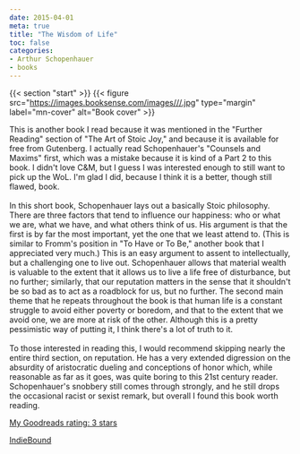 ```yaml
---
date: 2015-04-01
meta: true
title: "The Wisdom of Life"
toc: false
categories:
- Arthur Schopenhauer
- books
---
```


{{< section "start" >}}
{{< figure src="https://images.booksense.com/images///.jpg" type="margin" label="mn-cover" alt="Book cover" >}}

This is another book I read because it was mentioned in the "Further Reading" section of "The Art of Stoic Joy," and because it is available for free from Gutenberg. I actually read Schopenhauer's "Counsels and Maxims" first, which was a mistake because it is kind of a Part 2 to this book. I didn't love C&amp;M, but I guess I was interested enough to still want to pick up the WoL. I'm glad I did, because I think it is a better, though still flawed, book.<br /><br />In this short book, Schopenhauer lays out a basically Stoic philosophy. There are three factors that tend to influence our happiness: who or what we are, what we have, and what others think of us. His argument is that the first is by far the most important, yet the one that we least attend to. (This is similar to Fromm's position in "To Have or To Be," another book that I appreciated very much.) This is an easy argument to assent to intellectually, but a challenging one to live out. Schopenhauer allows that material wealth is valuable to the extent that it allows us to live a life free of disturbance, but no further; similarly, that our reputation matters in the sense that it shouldn't be so bad as to act as a roadblock for us, but no further. The second main theme that he repeats throughout the book is that human life is a constant struggle to avoid either poverty or boredom, and that to the extent that we avoid one, we are more at risk of the other. Although this is a pretty pessimistic way of putting it, I think there's a lot of truth to it.<br /><br />To those interested in reading this, I would recommend skipping nearly the entire third section, on reputation. He has a very extended digression on the absurdity of aristocratic dueling and conceptions of honor which, while reasonable as far as it goes, was quite boring to this 21st century reader. Schopenhauer's snobbery still comes through strongly, and he still drops the occasional racist or sexist remark, but overall I found this book worth reading.

[My Goodreads rating: 3 stars](https://www.goodreads.com/review/show/1254277579)  

[IndieBound](https://www.indiebound.org/book/)
